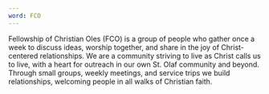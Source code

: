 ```yaml
---
word: FCO
---
```


  Fellowship of Christian Oles (FCO) is a group of people who gather once a week to discuss ideas, worship together, and share in the joy of Christ- centered relationships. We are a community striving to live as Christ calls us to live, with a heart for outreach in our own St. Olaf community and beyond. Through small groups, weekly meetings, and service trips we build relationships, welcoming people in all walks of Christian faith.
